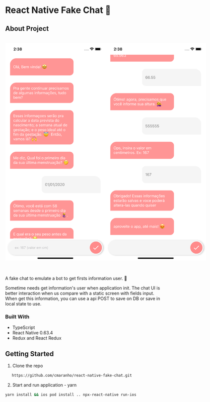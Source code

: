# React Native Fake Chat 🤖

## About Project

<br>
<div style="display:flex;">
   <img height="700" src="https://github.com/cmaranho/react-native-fake-chat/blob/main/img/Simulator%20Screen%20Shot%20-%20iPhone%2011%20-%202021-02-12%20at%2014.38.34.png?raw=true" />
   <img height="700" src="https://github.com/cmaranho/react-native-fake-chat/blob/main/img/Simulator%20Screen%20Shot%20-%20iPhone%2011%20-%202021-02-12%20at%2014.38.57.png?raw=true" />
</div>

<br>
<br>

A fake chat to emulate a bot to get firsts information user. 📲

Sometime needs get information's user when application init.
The chat UI is better interaction when us compare with a static screen with fields input.
When get this information, you can use a api POST to save on DB or save in local state to use.

### Built With

- TypeScript
- React Native 0.63.4
- Redux and React Redux

## Getting Started

1. Clone the repo

```sh
   https://github.com/cmaranho/react-native-fake-chat.git
```

2. Start and run application - yarn

```sh
yarn install && ios pod install .. npx-react-native run-ios
```

